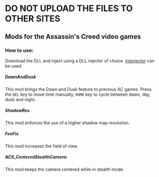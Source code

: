 # DO NOT UPLOAD THE FILES TO OTHER SITES

## Mods for the Assassin's Creed video games

### How to use:
Download the DLL and inject using a DLL injector of choice. [Interjector](https://github.com/Nesae-avi/Interjector/releases) can be used.

##### DawnAndDusk
This mod brings the Dawn and Dusk feature to previous AC games. Press the `DEL` key to move time manually, `HOME` key to cycle between dawn, day, dusk and night.

##### ShadowRes
This mod enforces the use of a higher shadow map resolution.

##### FovFix
This mod increases the field of view.  

##### ACS_CenteredStealthCamera:
This mod keeps the camera centered while in stealth mode.
